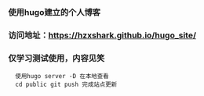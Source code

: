 ### 使用hugo建立的个人博客
### 访问地址：https://hzxshark.github.io/hugo_site/
### 仅学习测试使用，内容见笑

```
  使用hugo server -D 在本地查看
  cd public git push 完成站点更新
```